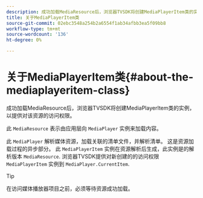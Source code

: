 ```yaml
---
description: 成功加载MediaResource后，浏览器TVSDK将创建MediaPlayerItem类的实例，以提供对该资源的访问权限。
title: 关于MediaPlayerItem类
source-git-commit: 02ebc3548a254b2a6554f1ab34afbb3ea5f09bb8
workflow-type: tm+mt
source-wordcount: '136'
ht-degree: 0%

---
```


# 关于MediaPlayerItem类{#about-the-mediaplayeritem-class}

成功加载MediaResource后，浏览器TVSDK将创建MediaPlayerItem类的实例，以提供对该资源的访问权限。

此 `MediaResource` 表示由应用层向 `MediaPlayer` 实例来加载内容。

此 `MediaPlayer` 解析媒体资源，加载关联的清单文件，并解析清单。 这是资源加载过程的异步部分。 此 `MediaPlayerItem` 实例在资源解析后生成，此实例是的解析版本 `MediaResource`. 浏览器TVSDK提供对新创建的的访问权限 `MediaPlayerItem` 实例到 `MediaPlayer.CurrentItem`.

>[!TIP]
>
>在访问媒体播放器项目之前，必须等待资源成功加载。
